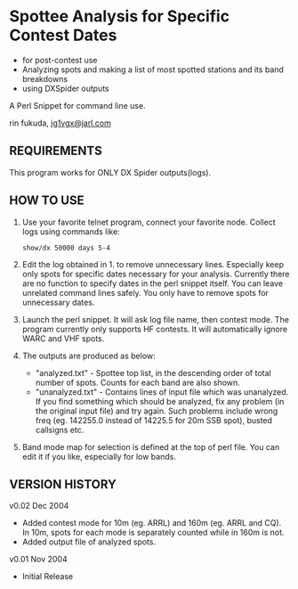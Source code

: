 # Spottee Analysis for Specific Contest Dates
- for post-contest use
- Analyzing spots and making a list of most spotted stations
  and its band breakdowns
- using DXSpider outputs

A Perl Snippet for command line use.

rin fukuda, jg1vgx@jarl.com

REQUIREMENTS
------------
This program works for ONLY DX Spider outputs(logs).

HOW TO USE
----------
1. Use your favorite telnet program, connect your favorite node. Collect logs using commands like:

    ```
    show/dx 50000 days 5-4
    ```

2. Edit the log obtained in 1. to remove unnecessary lines. Especially keep only spots for specific dates necessary for your analysis. Currently there are no function to specify dates in the perl snippet itself.
 You can leave unrelated command lines safely. You only have to remove spots for unnecessary dates.

3. Launch the perl snippet. It will ask log file name, then contest mode. The program currently only supports HF contests. It will automatically ignore WARC and VHF spots.

4. The outputs are produced as below:
    - "analyzed.txt" - Spottee top list, in the descending order of total number of spots. Counts for each band are also shown.
    - "unanalyzed.txt" - Contains lines of input file which was unanalyzed. If you find something which should be analyzed, fix any problem (in the original input file) and try again. Such problems include wrong freq (eg. 142255.0 instead of 14225.5 for 20m SSB spot), busted callsigns etc.

5. Band mode map for selection is defined at the top of perl file. You can edit it if you like, especially for low bands.

VERSION HISTORY
---------------
v0.02 Dec 2004
- Added contest mode for 10m (eg. ARRL) and 160m (eg. ARRL and CQ). In 10m, spots for each mode is separately counted while in 160m is not.
- Added output file of analyzed spots.

v0.01 Nov 2004
- Initial Release
